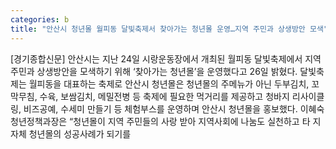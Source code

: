 ```yaml
---
categories: b
title: "안산시 청년몰 월피동 달빛축제서 찾아가는 청년몰 운영…지역 주민과 상생방안 모색"
---
```

[경기종합신문] 안산시는 지난 24일 시랑운동장에서 개최된 월피동 달빛축제에서 지역주민과 상생방안을 모색하기 위해 ‘찾아가는 청년몰’을 운영했다고 26일 밝혔다. 달빛축제는 월피동을 대표하는 축제로 안산시 청년몰은 청년몰의 주메뉴가 아닌 두부김치, 꼬막무침, 수육, 보쌈김치, 메밀전병 등 축제에 필요한 먹거리를 제공하고 청바지 리사이클링, 비즈공예, 수세미 만들기 등 체험부스를 운영하며 안산시 청년몰을 홍보했다. 이혜숙 청년정책과장은 “청년몰이 지역 주민들의 사랑 받아 지역사회에 나눔도 실천하고 타 지자체 청년몰의 성공사례가 되기를